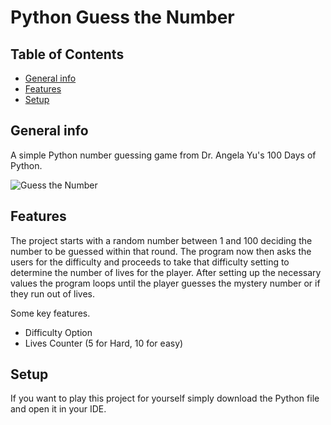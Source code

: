 # Python Guess the Number
## Table of Contents
* [General info](#general-info)
* [Features](#features)
* [Setup](#setup)

## General info
A simple Python number guessing game from Dr. Angela Yu's 100 Days of Python.

![Guess the Number](https://github.com/NathanRomasanta/Python-Guess-the-Number/assets/102335871/a1d1b169-930e-4718-91b6-4f469c9da90e)

## Features
The project starts with a random number between 1 and 100 deciding the number to be guessed within that round. The program now then asks the users for the difficulty and proceeds to take that difficulty setting to determine the number of lives for the player. After setting up the necessary values the program loops until the player guesses the mystery number or if they run out of lives. 

Some key features.
* Difficulty Option
* Lives Counter (5 for Hard, 10 for easy)


## Setup
If you want to play this project for yourself simply download the Python file and open it in your IDE.
